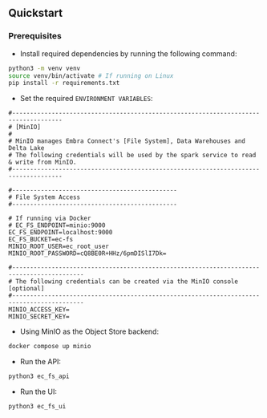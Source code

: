 ## Quickstart

### Prerequisites
- Install required dependencies by running the following command:

```sh
python3 -m venv venv
source venv/bin/activate # If running on Linux
pip install -r requirements.txt
```

- Set the required `ENVIRONMENT VARIABLES`:
  
```env
#------------------------------------------------------------------------------------
# [MinIO]
#
# MinIO manages Embra Connect's [File System], Data Warehouses and Delta Lake
# The following credentials will be used by the spark service to read & write from MinIO.
#------------------------------------------------------------------------------------

#----------------------------------------------
# File System Access
#----------------------------------------------

# If running via Docker
# EC_FS_ENDPOINT=minio:9000
EC_FS_ENDPOINT=localhost:9000
EC_FS_BUCKET=ec-fs
MINIO_ROOT_USER=ec_root_user
MINIO_ROOT_PASSWORD=cQ8BE0R+HHz/6pmDISlI7Dk=

#------------------------------------------------------------------------------------------
# The following credentials can be created via the MinIO console [optional]
#------------------------------------------------------------------------------------------
MINIO_ACCESS_KEY=
MINIO_SECRET_KEY=
```


- Using MinIO as the Object Store backend:
```sh
docker compose up minio
```

- Run the API:

```sh
python3 ec_fs_api  
```

- Run the UI:

```sh
python3 ec_fs_ui  
```

